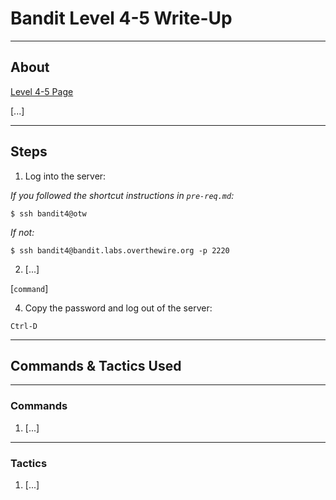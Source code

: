# Bandit Level 4-5 Write-Up

---

## About

[Level 4-5 Page](https://overthewire.org/wargames/bandit4.html)

[...]

---

## Steps

1. Log into the server:

*If you followed the shortcut instructions in `pre-req.md`:*

`$ ssh bandit4@otw`


*If not:*

`$ ssh bandit4@bandit.labs.overthewire.org -p 2220`


2.   [...]

[`command`]


4.  Copy the password and log out of the server:

`Ctrl-D`


---

## Commands & Tactics Used

---

### Commands

1. [...]

---

### Tactics

1.  [...]
